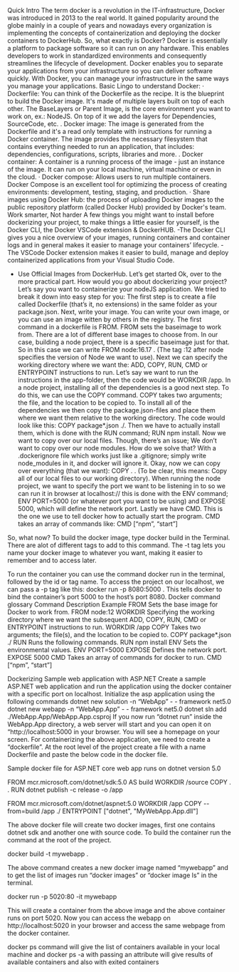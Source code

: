  
Quick Intro
The term docker is a revolution in the IT-infrastructure, Docker was introduced in 2013 to the real world. It gained popularity around the globe mainly in a couple of years and nowadays every organization is implementing the concepts of containerization and deploying the docker containers to DockerHub.
So, what exactly is Docker?
Docker is essentially a platform to package software so it can run on any hardware. This enables developers to work in standardized environments and consequently streamlines the lifecycle of development. Docker enables you to separate your applications from your infrastructure so you can deliver software quickly. With Docker, you can manage your infrastructure in the same ways you manage your applications.
Basic Lingo to understand Docker:
·       Dockerfile: You can think of the Dockerfile as the recipe. It is the blueprint to build the Docker image. It's made of multiple layers built on top of each other. The BaseLayers or Parent Image, is the core environment you want to work on, ex.: NodeJS. On top of it we add the layers for Dependencies, SourceCode, etc.
.    Docker image: The image is generated from the Dockerfile and it's a read only template with instructions for running a Docker container. The image provides the necessary filesystem that contains everything needed to run an application, that includes: dependencies, configurations, scripts, libraries and more. 
.    Docker container: A container is a running process of the image - just an instance of the image. It can run on your local machine, virtual machine or even in the cloud. 
·       Docker compose: Allows users to run multiple containers. Docker Compose is an excellent tool for optimizing the process of creating environments: development, testing, staging, and production. 
·       Share images using Docker Hub: the process of uploading Docker images to the public repository platform (called Docker Hub) provided by Docker's team. 
Work smarter, Not harder
A few things you might want to install before dockerizing your project, to make things a little easier for yourself, is the Docker CLI, the Docker VSCode extension & DockerHUB. 
-The Docker CLI gives you a nice overview of your images, running containers and container logs and in general makes it easier to manage your containers’ lifecycle. 
-The VSCode Docker extension makes it easier to build, manage and deploy containerized applications from your Visual Studio Code.
- Use Official Images from DockerHub.
Let’s get started
Ok, over to the more practical part. How would you go about dockerizing your project? Let’s say you want to containerize your nodeJS application. We tried to break it down into easy step for you:
The first step is to create a file called Dockerfile (that’s it, no extensions) in the same folder as your package.json. 
Next, write your image. You can write your own image, or you can use an image witten by others in the registry.
The first command in a dockerfile is FROM. FROM sets the baseimage to work from. There are a lot of different base images to choose from. In our case, building a node project, there is a specific baseimage just for that. So in this case we can write FROM node:16.17 . (The tag :12 after node specifies the version of Node we want to use). 
Next we can specify the working directory where we want the: ADD, COPY, RUN, CMD or ENTRYPOINT instructions to run. Let’s say we want to run the instructions in the app-folder, then the code would be WORKDIR /app.
In a node project, installing all of the dependencies is a good next step. To do this, we can use the COPY command. COPY takes two arguments; the file, and the location to be copied to. To install all of the dependencies we then copy the package.json-files and place them where we want them relative to the working directory. The code would look like this: COPY package*.json ./. 
Then we have to actually install them, which is done with the RUN command; RUN npm install. 
Now we want to copy over our local files. Though, there’s an issue; We don’t want to copy over our node modules. How do we solve that? 
With a .dockerignore file which works just like a .gitignore; simply write node_modules in it, and docker will ignore it. 
Okay, now we can copy over everything (that we want): COPY . . 
(To be clear, this means: Copy all of our local files to our working directory). 
When running the node project, we want to specify the port we want to be listening in to so we can run it in browser at localhost:// 
this is done with the ENV command; ENV PORT=5000 (or whatever port you want to be using) and EXPOSE 5000, which will define the network port. 
Lastly we have CMD. This is the one we use to tell docker how to actually start the program. CMD takes an array of commands like: CMD [“npm”, “start”]


So, what now?
To build the docker image, type docker build in the Terminal. There are alot of different tags to add to this command. The -t tag lets you name your docker image to whatever you want, making it easier to remember and to access later. 

To run the container you can use the command docker run in the terminal, followed by the id or tag name. To access the project on our localhost, we can pass a -p tag like this: docker run -p 8080:5000 . This tells docker to bind the container’s port 5000 to the host’s port 8080. 
Docker command glossary
Command
Description
Example
FROM
Sets the base image for Docker to work from.
FROM node:12
WORKDIR
Specifying the working directory where we want the subsequent ADD, COPY, RUN, CMD or ENTRYPOINT instructions to run.
WORKDIR /app
COPY
Takes two arguments; the file(s), and the location to be copied to.
COPY package*.json ./
RUN
Runs the following commands.
RUN npm install
ENV
Sets the environmental values.
ENV PORT=5000
EXPOSE
Defines the network port.
EXPOSE 5000
CMD
Takes an array of commands for docker to run.
CMD [“npm”, “start”]


Dockerizing Sample web application with ASP.NET
Create a sample  ASP.NET web application and run the application using the docker container with a specific port on localhost.
Initialize the asp application using the following commands
 dotnet new solution -n “WebApp” - - framework net5.0
 dotnet new  webapp -n “WebApp.App” - - framework net5.0
 dotnet sln add ./WebApp.App/WebApp.App.csproj
If you now run “dotnet run” inside the WebApp.App directory, a web server will start and you can open it on “http://localhost:5000 in your browser. You will see a homepage on your screen.
For containerizing the above application, we need to create a “dockerfile”. At the root level of the project create a file with a name Dockerfile and paste the below code in the docker file.

Sample docker file for ASP.NET core web app runs on dotnet version 5.0

FROM mcr.microsoft.com/dotnet/sdk:5.0 AS build
WORKDIR /source
COPY . .
RUN dotnet publish -c release -o /app
 
FROM mcr.microsoft.com/dotnet/aspnet:5.0
WORKDIR /app
COPY --from=build /app ./
ENTRYPOINT ["dotnet", "MyWebApp.App.dll"]

The above docker file will create two docker images, first one contains dotnet sdk and another one with source code. To build the container run the command at the root of the project.

 docker build -t mywebapp .

The above command creates a new docker image named “mywebapp” and to get the list of images run “docker images” or  “docker image ls” in the terminal.

docker run -p 5020:80 -it mywebapp


This will create a container from the above image and the above container runs on port 5020. Now you can access the webapp on http://localhost:5020 in your browser and access the same webpage from the docker container.

docker ps command will give the list of containers available in your local machine and docker ps -a with passing an attribute will give results of available containers and also with exited containers
